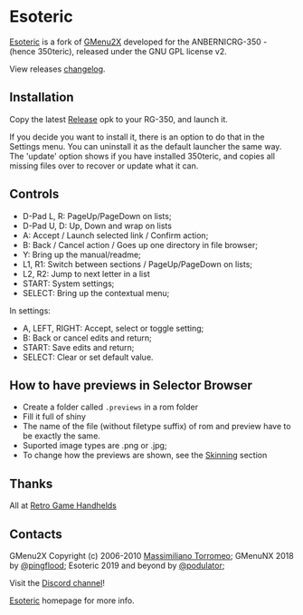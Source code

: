 # Esoteric

[Esoteric](https://github.com/podulator/esoteric/) is a fork of [GMenu2X](http://mtorromeo.github.com/gmenu2x) developed for the ANBERNICRG-350 - (hence 350teric), released under the GNU GPL license v2.

View releases [changelog](ChangeLog.md).

## Installation

Copy the latest [Release](https://github.com/podulator/esoteric/releases/) opk to your RG-350, and launch it.

If you decide you want to install it, there is an option to do that in the Settings menu.
You can uninstall it as the default launcher the same way.
The 'update' option shows if you have installed 350teric, and copies all missing files over to recover or update what it can.

## Controls

- D-Pad L, R: PageUp/PageDown on lists;
- D-Pad U, D: Up, Down and wrap on lists
- A: Accept / Launch selected link / Confirm action;
- B: Back / Cancel action / Goes up one directory in file browser;
- Y: Bring up the manual/readme;
- L1, R1: Switch between sections / PageUp/PageDown on lists;
- L2, R2: Jump to next letter in a list
- START: System settings;
- SELECT: Bring up the contextual menu;

In settings:

- A, LEFT, RIGHT: Accept, select or toggle setting;
- B: Back or cancel edits and return;
- START: Save edits and return;
- SELECT: Clear or set default value.

## How to have previews in Selector Browser

- Create a folder called `.previews` in a rom folder
- Fill it full of shiny
- The name of the file (without filetype suffix) of rom and preview have to be exactly the same.
- Suported image types are .png or .jpg;
- To change how the previews are shown, see the [Skinning]("#Skinning) section


## Thanks 

All at [Retro Game Handhelds](https://discord.gg/29DrhQf)

## Contacts

GMenu2X Copyright (c) 2006-2010 [Massimiliano Torromeo](mailto:massimiliano.torromeo@gmail.com); 
GMenuNX 2018 by [@pingflood](https://boards.dingoonity.org/profile/pingflood/);
Esoteric 2019 and beyond by [@podulator](podulator#5243);

Visit the [Discord channel](https://discord.gg/29DrhQf)!

[Esoteric](http://podulator.github.com/esoteric) homepage for more info.
